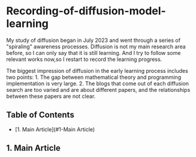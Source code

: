 # Recording-of-diffusion-model-learning
My study of diffusion began in July 2023 and went through a series of "spiraling" awareness processes. 
Diffusion is not my main research area before, so I can only say that it is still learning. And I try to follow some relevant works now,so I restart to record the learning progress.

The biggest impression of diffusion in the early learning process includes two points: 1. The gap between mathematical theory and programming implementation is very large. 2. The blogs that come out of each diffusion search are too varied and are about different papers, and the relationships between these papers are not clear.

## Table of Contents 
- [1. Main Article](#1-Main Article)


## 1. Main Article
